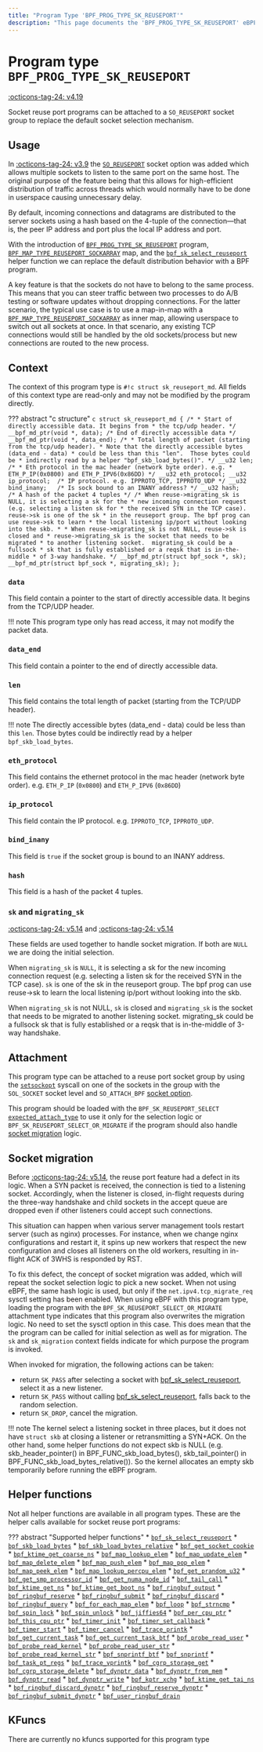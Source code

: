 ```yaml
---
title: "Program Type 'BPF_PROG_TYPE_SK_REUSEPORT'"
description: "This page documents the 'BPF_PROG_TYPE_SK_REUSEPORT' eBPF program type, including its definition, usage, program types that can use it, and examples."
---
```

# Program type `BPF_PROG_TYPE_SK_REUSEPORT`

<!-- [FEATURE_TAG](BPF_PROG_TYPE_SK_REUSEPORT) -->
[:octicons-tag-24: v4.19](https://github.com/torvalds/linux/commit/2dbb9b9e6df67d444fbe425c7f6014858d337adf)
<!-- [/FEATURE_TAG] -->

Socket reuse port programs can be attached to a `SO_REUSEPORT` socket group to replace the default socket selection mechanism.

## Usage

In [:octicons-tag-24: v3.9](https://github.com/torvalds/linux/commit/c617f398edd4db2b8567a28e899a88f8f574798d) the [`SO_REUSEPORT`](https://lwn.net/Articles/542629/) socket option was added which allows multiple sockets to listen to the same port on the same host. The original purpose of the feature being that this allows for high-efficient distribution of traffic across threads which would normally have to be done in userspace causing unnecessary delay.

By default, incoming connections and datagrams are distributed to the server sockets using a hash based on the 4-tuple of the connection—that is, the peer IP address and port plus the local IP address and port.

With the introduction of [`BPF_PROG_TYPE_SK_REUSEPORT`](../program-type/BPF_PROG_TYPE_SK_REUSEPORT.md) program, [`BPF_MAP_TYPE_REUSEPORT_SOCKARRAY`](../map-type/BPF_MAP_TYPE_REUSEPORT_SOCKARRAY.md) map, and the [`bpf_sk_select_reuseport`](../helper-function/bpf_sk_select_reuseport.md) helper function we can replace the default distribution behavior with a BPF program.

A key feature is that the sockets do not have to belong to the same process. This means that you can steer traffic between two processes to do A/B testing or software updates without dropping connections. For the latter scenario, the typical use case is to use a map-in-map with a [`BPF_MAP_TYPE_REUSEPORT_SOCKARRAY`](../map-type/BPF_MAP_TYPE_REUSEPORT_SOCKARRAY.md) as inner map, allowing userspace to switch out all sockets at once. In that scenario, any existing TCP connections would still be handled by the old sockets/process but new connections are routed to the new process. 

## Context

The context of this program type is `#!c struct sk_reuseport_md`. All fields of this context type are read-only and may not be modified by the program directly.

??? abstract "c structure"
    ```c
    struct sk_reuseport_md {
        /*
        * Start of directly accessible data. It begins from
        * the tcp/udp header.
        */
        __bpf_md_ptr(void *, data);
        /* End of directly accessible data */
        __bpf_md_ptr(void *, data_end);
        /*
        * Total length of packet (starting from the tcp/udp header).
        * Note that the directly accessible bytes (data_end - data)
        * could be less than this "len".  Those bytes could be
        * indirectly read by a helper "bpf_skb_load_bytes()".
        */
        __u32 len;
        /*
        * Eth protocol in the mac header (network byte order). e.g.
        * ETH_P_IP(0x0800) and ETH_P_IPV6(0x86DD)
        */
        __u32 eth_protocol;
        __u32 ip_protocol;	/* IP protocol. e.g. IPPROTO_TCP, IPPROTO_UDP */
        __u32 bind_inany;	/* Is sock bound to an INANY address? */
        __u32 hash;		/* A hash of the packet 4 tuples */
        /* When reuse->migrating_sk is NULL, it is selecting a sk for the
        * new incoming connection request (e.g. selecting a listen sk for
        * the received SYN in the TCP case).  reuse->sk is one of the sk
        * in the reuseport group. The bpf prog can use reuse->sk to learn
        * the local listening ip/port without looking into the skb.
        *
        * When reuse->migrating_sk is not NULL, reuse->sk is closed and
        * reuse->migrating_sk is the socket that needs to be migrated
        * to another listening socket.  migrating_sk could be a fullsock
        * sk that is fully established or a reqsk that is in-the-middle
        * of 3-way handshake.
        */
        __bpf_md_ptr(struct bpf_sock *, sk);
        __bpf_md_ptr(struct bpf_sock *, migrating_sk);
    };
    ```

### `data`

This field contain a pointer to the start of directly accessible data. It begins from the TCP/UDP header.

!!! note
    This program type only has read access, it may not modify the packet data.

### `data_end`

This field contain a pointer to the end of directly accessible data.

### `len`

This field contains the total length of packet (starting from the TCP/UDP header). 

!!! note 
    The directly accessible bytes (data_end - data) could be less than this `len`. Those bytes could be indirectly read by a helper `bpf_skb_load_bytes`.

### `eth_protocol`

This field contains the ethernet protocol in the mac header (network byte order). e.g. `ETH_P_IP` (`0x0800`) and `ETH_P_IPV6` (`0x86DD`)

### `ip_protocol`

This field contain the IP protocol. e.g. `IPPROTO_TCP`, `IPPROTO_UDP`.

### `bind_inany`

This field is `true` if the socket group is bound to an INANY address.

### `hash`

This field is a hash of the packet 4 tuples.

### `sk` and `migrating_sk`

[:octicons-tag-24: v5.14](https://github.com/torvalds/linux/commit/e061047684af63f2d4f1338ec73140f6e29eb59f)
and
[:octicons-tag-24: v5.14](https://github.com/torvalds/linux/commit/d5e4ddaeb6ab2c3c7fbb7b247a6d34bb0b18d87e)

These fields are used together to handle socket migration. If both are `NULL` we are doing the initial selection.

When `migrating_sk` is `NULL`, it is selecting a sk for the new incoming connection request (e.g. selecting a listen sk for the received SYN in the TCP case).  `sk` is one of the sk in the reuseport group. The bpf prog can use reuse->sk to learn the local listening ip/port without looking into the skb.

When `migrating_sk` is not NULL, `sk` is closed and `migrating_sk` is the socket that needs to be migrated to another listening socket.  migrating_sk could be a fullsock sk that is fully established or a reqsk that is in-the-middle of 3-way handshake.

## Attachment

This program type can be attached to a reuse port socket group by using the [`setsockopt`](https://man7.org/linux/man-pages/man2/setsockopt.2.html) syscall on one of the sockets in the group with the `SOL_SOCKET` socket level and  `SO_ATTACH_BPF` [socket option](https://man7.org/linux/man-pages/man7/socket.7.html).

This program should be loaded with the `BPF_SK_REUSEPORT_SELECT` [`expected_attach_type`](../syscall/BPF_PROG_LOAD.md#expected_attach_type) to use it only for the selection logic or `BPF_SK_REUSEPORT_SELECT_OR_MIGRATE` if the program should also handle [socket migration](#socket-migration) logic.

## Socket migration

Before [:octicons-tag-24: v5.14](https://github.com/torvalds/linux/commit/d5e4ddaeb6ab2c3c7fbb7b247a6d34bb0b18d87e), the reuse port feature had a defect in its logic. When a SYN packet is received, the connection is tied to a listening socket. Accordingly, when the listener is closed, in-flight requests during the three-way handshake and child sockets in the accept queue are dropped even if other listeners could accept such connections.

This situation can happen when various server management tools restart server (such as nginx) processes. For instance, when we change nginx configurations and restart it, it spins up new workers that respect the new configuration and closes all listeners on the old workers, resulting in in-flight <nospell>ACK of 3WHS is responded by RST</nospell>.

To fix this defect, the concept of socket migration was added, which will repeat the socket selection logic to pick a new socket. When not using eBPF, the same hash logic is used, but only if the `net.ipv4.tcp_migrate_req` sysctl setting has been enabled. When using eBPF with this program type, loading the program with the `BPF_SK_REUSEPORT_SELECT_OR_MIGRATE` attachment type indicates that this program also overwrites the migration logic. No need to set the sysctl option in this case. This does mean that the the program can be called for initial selection as well as for migration. The `sk` and `sk_migration` context fields indicate for which purpose the program is invoked.

When invoked for migration, the following actions can be taken:

 * return `SK_PASS` after selecting a socket with [bpf_sk_select_reuseport](../helper-function/bpf_sk_select_reuseport.md), select it as a new listener.
 * return `SK_PASS` without calling [bpf_sk_select_reuseport](../helper-function/bpf_sk_select_reuseport.md), falls back to the random selection.
 * return `SK_DROP`, cancel the migration.

!!! note
    The kernel select a listening socket in three places, but it does not have `struct skb` at closing a listener or retransmitting a SYN+ACK. On the other hand, some helper functions do not expect skb is NULL (e.g. skb_header_pointer() in BPF_FUNC_skb_load_bytes(), skb_tail_pointer() in BPF_FUNC_skb_load_bytes_relative()). So the kernel allocates an empty skb temporarily before running the eBPF program.

## Helper functions

Not all helper functions are available in all program types. These are the helper calls available for socket reuse port programs:

<!-- DO NOT EDIT MANUALLY -->
<!-- [PROG_HELPER_FUNC_REF] -->
??? abstract "Supported helper functions"
    * [`bpf_sk_select_reuseport`](../helper-function/bpf_sk_select_reuseport.md)
    * [`bpf_skb_load_bytes`](../helper-function/bpf_skb_load_bytes.md)
    * [`bpf_skb_load_bytes_relative`](../helper-function/bpf_skb_load_bytes_relative.md)
    * [`bpf_get_socket_cookie`](../helper-function/bpf_get_socket_cookie.md)
    * [`bpf_ktime_get_coarse_ns`](../helper-function/bpf_ktime_get_coarse_ns.md)
    * [`bpf_map_lookup_elem`](../helper-function/bpf_map_lookup_elem.md)
    * [`bpf_map_update_elem`](../helper-function/bpf_map_update_elem.md)
    * [`bpf_map_delete_elem`](../helper-function/bpf_map_delete_elem.md)
    * [`bpf_map_push_elem`](../helper-function/bpf_map_push_elem.md)
    * [`bpf_map_pop_elem`](../helper-function/bpf_map_pop_elem.md)
    * [`bpf_map_peek_elem`](../helper-function/bpf_map_peek_elem.md)
    * [`bpf_map_lookup_percpu_elem`](../helper-function/bpf_map_lookup_percpu_elem.md)
    * [`bpf_get_prandom_u32`](../helper-function/bpf_get_prandom_u32.md)
    * [`bpf_get_smp_processor_id`](../helper-function/bpf_get_smp_processor_id.md)
    * [`bpf_get_numa_node_id`](../helper-function/bpf_get_numa_node_id.md)
    * [`bpf_tail_call`](../helper-function/bpf_tail_call.md)
    * [`bpf_ktime_get_ns`](../helper-function/bpf_ktime_get_ns.md)
    * [`bpf_ktime_get_boot_ns`](../helper-function/bpf_ktime_get_boot_ns.md)
    * [`bpf_ringbuf_output`](../helper-function/bpf_ringbuf_output.md)
    * [`bpf_ringbuf_reserve`](../helper-function/bpf_ringbuf_reserve.md)
    * [`bpf_ringbuf_submit`](../helper-function/bpf_ringbuf_submit.md)
    * [`bpf_ringbuf_discard`](../helper-function/bpf_ringbuf_discard.md)
    * [`bpf_ringbuf_query`](../helper-function/bpf_ringbuf_query.md)
    * [`bpf_for_each_map_elem`](../helper-function/bpf_for_each_map_elem.md)
    * [`bpf_loop`](../helper-function/bpf_loop.md)
    * [`bpf_strncmp`](../helper-function/bpf_strncmp.md)
    * [`bpf_spin_lock`](../helper-function/bpf_spin_lock.md)
    * [`bpf_spin_unlock`](../helper-function/bpf_spin_unlock.md)
    * [`bpf_jiffies64`](../helper-function/bpf_jiffies64.md)
    * [`bpf_per_cpu_ptr`](../helper-function/bpf_per_cpu_ptr.md)
    * [`bpf_this_cpu_ptr`](../helper-function/bpf_this_cpu_ptr.md)
    * [`bpf_timer_init`](../helper-function/bpf_timer_init.md)
    * [`bpf_timer_set_callback`](../helper-function/bpf_timer_set_callback.md)
    * [`bpf_timer_start`](../helper-function/bpf_timer_start.md)
    * [`bpf_timer_cancel`](../helper-function/bpf_timer_cancel.md)
    * [`bpf_trace_printk`](../helper-function/bpf_trace_printk.md)
    * [`bpf_get_current_task`](../helper-function/bpf_get_current_task.md)
    * [`bpf_get_current_task_btf`](../helper-function/bpf_get_current_task_btf.md)
    * [`bpf_probe_read_user`](../helper-function/bpf_probe_read_user.md)
    * [`bpf_probe_read_kernel`](../helper-function/bpf_probe_read_kernel.md)
    * [`bpf_probe_read_user_str`](../helper-function/bpf_probe_read_user_str.md)
    * [`bpf_probe_read_kernel_str`](../helper-function/bpf_probe_read_kernel_str.md)
    * [`bpf_snprintf_btf`](../helper-function/bpf_snprintf_btf.md)
    * [`bpf_snprintf`](../helper-function/bpf_snprintf.md)
    * [`bpf_task_pt_regs`](../helper-function/bpf_task_pt_regs.md)
    * [`bpf_trace_vprintk`](../helper-function/bpf_trace_vprintk.md)
    * [`bpf_cgrp_storage_get`](../helper-function/bpf_cgrp_storage_get.md)
    * [`bpf_cgrp_storage_delete`](../helper-function/bpf_cgrp_storage_delete.md)
    * [`bpf_dynptr_data`](../helper-function/bpf_dynptr_data.md)
    * [`bpf_dynptr_from_mem`](../helper-function/bpf_dynptr_from_mem.md)
    * [`bpf_dynptr_read`](../helper-function/bpf_dynptr_read.md)
    * [`bpf_dynptr_write`](../helper-function/bpf_dynptr_write.md)
    * [`bpf_kptr_xchg`](../helper-function/bpf_kptr_xchg.md)
    * [`bpf_ktime_get_tai_ns`](../helper-function/bpf_ktime_get_tai_ns.md)
    * [`bpf_ringbuf_discard_dynptr`](../helper-function/bpf_ringbuf_discard_dynptr.md)
    * [`bpf_ringbuf_reserve_dynptr`](../helper-function/bpf_ringbuf_reserve_dynptr.md)
    * [`bpf_ringbuf_submit_dynptr`](../helper-function/bpf_ringbuf_submit_dynptr.md)
    * [`bpf_user_ringbuf_drain`](../helper-function/bpf_user_ringbuf_drain.md)
<!-- [/PROG_HELPER_FUNC_REF] -->

## KFuncs

<!-- [PROG_KFUNC_REF] -->
There are currently no kfuncs supported for this program type
<!-- [/PROG_KFUNC_REF] -->
